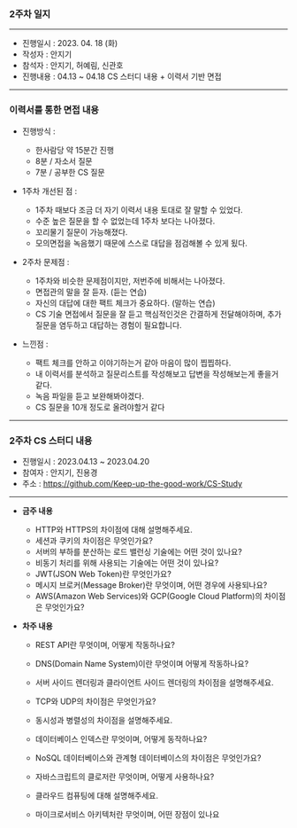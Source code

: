 ### 2주차 일지

---
- 진행일시 : 2023. 04. 18 (화)
- 작성자 : 안지기
- 참석자 : 안지기, 허예림, 신관호
- 진행내용 : 04.13 ~ 04.18 CS 스터디 내용 + 이력서 기반 면접
---
### 이력서를 통한 면접 내용
- 진행방식 :
    - 한사람당 약 15분간 진행
    - 8분 / 자소서 질문
    - 7분 / 공부한 CS 질문


- 1주차 개선된 점 :
    - 1주차 때보다 조금 더 자기 이력서 내용 토대로 잘 말할 수 있었다.
    - 수준 높은 질문을 할 수 없었는데 1주차 보다는 나아졌다.
    - 꼬리물기 질문이 가능해졌다.
    - 모의면접을 녹음했기 때문에 스스로 대답을 점검해볼 수 있게 됬다.


- 2주차 문제점 :
    - 1주차와 비슷한 문제점이지만, 저번주에 비해서는 나아졌다.
    - 면접관의 말을 잘 듣자. (듣는 연습)
    - 자신의 대답에 대한 팩트 체크가 중요하다. (말하는 연습)
    - CS 기술 면접에서 질문을 잘 듣고 핵심적인것은 간결하게 전달해야하며, 추가질문을 염두하고 대답하는 경험이 필요합니다.


- 느낀점 :
    - 팩트 체크를 안하고 이야기하는거 같아 마음이 많이 찝찝하다.
    - 내 이력서를 분석하고 질문리스트를 작성해보고 답변을 작성해보는게 좋을거 같다.
    - 녹음 파일을 듣고 보완해봐야겠다.
    - CS 질문을 10개 정도로 올려야할거 같다 


---
### 2주차 CS 스터디 내용
- 진행일시 : 2023.04.13 ~ 2023.04.20
- 참여자 : 안지기, 진용경
- 주소 : https://github.com/Keep-up-the-good-work/CS-Study
---
- **금주 내용**

  - HTTP와 HTTPS의 차이점에 대해 설명해주세요.
  - 세션과 쿠키의 차이점은 무엇인가요?
  - 서버의 부하를 분산하는 로드 밸런싱 기술에는 어떤 것이 있나요?
  - 비동기 처리를 위해 사용되는 기술에는 어떤 것이 있나요?
  - JWT(JSON Web Token)란 무엇인가요?
  - 메시지 브로커(Message Broker)란 무엇이며, 어떤 경우에 사용되나요?
  - AWS(Amazon Web Services)와 GCP(Google Cloud Platform)의 차이점은 무엇인가요?


- **차주 내용**
  - REST API란 무엇이며, 어떻게 작동하나요? 
  - DNS(Domain Name System)이란 무엇이며 어떻게 작동하나요?
  - 서버 사이드 렌더링과 클라이언트 사이드 렌더링의 차이점을 설명해주세요.
  - TCP와 UDP의 차이점은 무엇인가요?
  
  - 동시성과 병렬성의 차이점을 설명해주세요. 
  - 데이터베이스 인덱스란 무엇이며, 어떻게 동작하나요? 
  - NoSQL 데이터베이스와 관계형 데이터베이스의 차이점은 무엇인가요? 
  - 자바스크립트의 클로저란 무엇이며, 어떻게 사용하나요?

  - 클라우드 컴퓨팅에 대해 설명해주세요. 
  - 마이크로서비스 아키텍처란 무엇이며, 어떤 장점이 있나요